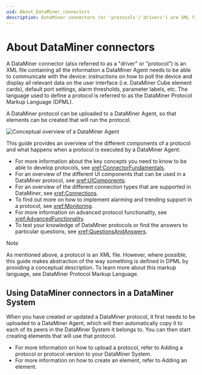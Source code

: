 ```yaml
---
uid: About_DataMiner_connectors
description: DataMiner connectors (or 'protocols'/'drivers') are XML files containing the information needed for DataMiner to communicate with a data source.
---
```


# About DataMiner connectors

A DataMiner connector (also referred to as a "driver" or "protocol") is an XML file containing all the information a DataMiner Agent needs to be able to communicate with the device: instructions on how to poll the device and display all relevant data on the user interface (i.e. DataMiner Cube element cards), default port settings, alarm thresholds, parameter labels, etc. The language used to define a protocol is referred to as the DataMiner Protocol Markup Language (DPML).

A DataMiner protocol can be uploaded to a DataMiner Agent, so that elements can be created that will run the protocol.

![Conceptual overview of a DataMiner Agent](~/develop/images/DataMinerAgent.svg)

This guide provides an overview of the different components of a protocol and what happens when a protocol is executed by a DataMiner Agent:

- For more information about the key concepts you need to know to be able to develop protocols, see <xref:ConnectorFundamentals>.
- For an overview of the different UI components that can be used in a DataMiner protocol, see <xref:UIComponents>.
- For an overview of the different connection types that are supported in DataMiner, see <xref:Connections>.
- To find out more on how to implement alarming and trending support in a protocol, see <xref:Monitoring>.
- For more information on advanced protocol functionality, see <xref:AdvancedFunctionality>.
- To test your knowledge of DataMiner protocols or find the answers to particular questions, see <xref:QuestionsAndAnswers>.

> [!NOTE]
> As mentioned above, a protocol is an XML file. However, where possible, this guide makes abstraction of the way something is defined in DPML by providing a conceptual description. To learn more about this markup language, see DataMiner Protocol Markup Language.

## Using DataMiner connectors in a DataMiner System

When you have created or updated a DataMiner protocol, it first needs to be uploaded to a DataMiner Agent,
which will then automatically copy it to each of its peers in the DataMiner System it belongs to. You can then
start creating elements that will use that protocol.

- For more information on how to upload a protocol, refer to Adding a protocol or protocol version to your DataMiner System.
- For more information on how to create an element, refer to Adding an element.
